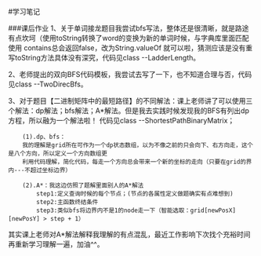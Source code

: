 #学习笔记

###课后作业
1、关于单词接龙题目我尝试bfs写法，整体还是很清晰，就是路途有点坎坷（使用toString转换了word的变换为新的单词时候，与字典库里面匹配使用 contains总会返回false，改为String.valueOf
    就可以啦，猜测应该是没有重写toString方法具体没有深究，代码见class --LadderLength。

2、老师提出的双向BFS代码模板，我尝试去写了一下，也不知道合理与否，代码见class --TwoDirecBfs。

3、对于题目【二进制矩阵中的最短路径】的不同解法：课上老师讲了可以使用三个解法：dp解法；bfs解法；A*解法。但是我去实践时候发现我的BFS有列出dp方程，所以融为一个解法啦！
    代码见class --ShortestPathBinaryMatrix；

        (1).dp、bfs：
        我的理解是grid所在可作为一个dp状态数组，以为不像之前的只会向下、右方向走，这个是八个方向，所以定义一个方向数组更
        利用代码理解，简化代码，每走一个方向总会带来一个新的坐标的走向（只要在grid的界内---不超过坐标边界）
        
        (2).A*：我这边仿照了题解里面别人的A*解法
            step1:定义查询时候的每个节点；(节点的各属性定义做题确实有点难想到)
            step2:主函数终结条件
            step3:类似bfs将边界内不是1的node走一下（智能选取：grid[newPosX][newPosY] > step + 1）
            
其实课上老师对A*解法解释我理解的有点混乱，最近工作影响下次找个充裕时间再重新学习理解一遍，加油^^。